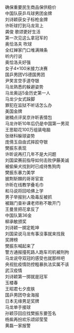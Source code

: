 确保重要民生商品保供稳价  
中国队获乒乓球男团金牌  
刘诗颖获女子标枪金牌  
许昕球打到马龙背上  
龚俊 歌颂更好生活  
第一次见这么拿冠军的  
奥恰洛夫 吹球  
全红婵家门口堆满辣条  
听内行说  
奥恰洛夫好强  
女子4×100米接力决赛  
国乒男团VS德国男团  
尹笑言空手道夺银  
马龙熟悉的躲避姿势  
马龙奥运5金历史第一人  
马龙少女式跺脚  
罪犯在监狱不听话怎么办  
美国金牌  
谢楠点评吴京许昕表情包  
马龙许昕10年后仍是中国第一男双  
王思聪花100万组装电脑  
张继科躲球姿势  
庞倩玉自由式摔跤夺银  
樊振东表现  
许昕说再打几年不是大问题  
刘国梁赛前指导如何击败伊藤美诚  
被偷柴犬找到时已成待售狗肉  
樊振东暴力美学  
披荆斩棘的哥哥官宣  
许昕在线教学叠毛巾  
和马说将回哈佛上学  
男子举报别人吸毒反被抓  
被踹门查补课老师称不敢开门  
王曼昱把花拿反了  
中国队第36金  
柳承敏颁奖  
刘诗颖一掷定乾坤  
刘国梁说马龙有事没事就来找我  
奖牌榜  
樊振东喊起来了  
警方通报撞死路人跑车司机被刑拘  
马龙说夺双冠的感受也就那样吧  
央视批疫情防控粗暴执法实属不该  
武汉疫情  
刘诗颖第一掷就是冠军  
玉楼春  
王昭君七夕皮肤  
国乒男团夺金海报  
日本无缘男足奖牌  
马龙单手接球  
孙颖莎回应找樊振东要签名  
杨紫再扮欢乐颂邱莹莹  
黄磊一家报警  

